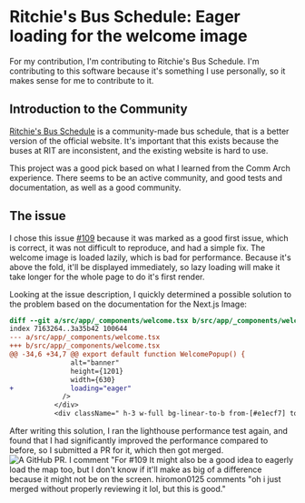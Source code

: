 # Ritchie's Bus Schedule: Eager loading for the welcome image
For my contribution, I'm contributing to Ritchie's Bus Schedule. I'm
contributing to this software because it's something I use personally, so it
makes sense for me to contribute to it.
## Introduction to the Community
[Ritchie's Bus Schedule](https://www.rit-bus.app/) is a community-made bus
schedule, that is a better version of the official website. It's important that
this exists because the buses at RIT are inconsistent, and the existing website
is hard to use.

This project was a good pick based on what I learned from the Comm Arch
experience. There seems to be an active community, and good tests and
documentation, as well as a good community.

## The issue
I chose this issue
[#109](https://github.com/hiromon0125/ritchie-bus-schedule/issues/109) because
it was marked as a good first issue, which is correct, it was not difficult to
reproduce, and had a simple fix. The welcome image is loaded lazily, which is
bad for performance. Because it's above the fold, it'll be displayed
immediately, so lazy loading will make it take longer for the whole page to do
it's first render.

Looking at the issue description, I quickly determined a possible solution to
the problem based on the documentation for the Next.js Image:
```diff
diff --git a/src/app/_components/welcome.tsx b/src/app/_components/welcome.tsx
index 7163264..3a35b42 100644
--- a/src/app/_components/welcome.tsx
+++ b/src/app/_components/welcome.tsx
@@ -34,6 +34,7 @@ export default function WelcomePopup() {
               alt="banner"
               height={1201}
               width={630}
+              loading="eager"
             />
           </div>
           <div className=" h-3 w-full bg-linear-to-b from-[#e1ecf7] to-[#e1ecf700]" />
```
After writing this solution, I ran the lighthouse performance test again, and
found that I had significantly improved the performance compared to before, so
I submitted a PR for it, which then got merged.
![A GitHub PR. I comment "For #109
It might also be a good idea to eagerly load the map too, but I don't know if
it'll make as big of a difference because it might not be on the screen.
hiromon0125 comments "oh i just merged without properly reviewing it lol, but
this is good."](../images/acl2809/pr.png)
